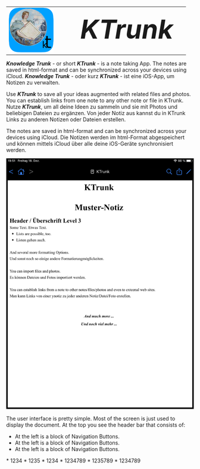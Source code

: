 
<table>
  <tr>
    <td width=150px style="border: 0px;"><img src="logo120.png"></td>
    <td style="border: 0px; padding-left: .5em; font-size: 5.0em;"><b><i>KTrunk</i></b></td> 
  </tr>
</table>

<span class="en">***Knowledge Trunk*** - or short ***KTrunk*** - is a note taking App. The notes are saved in html-format and can be synchronized across your devices using iCloud.</span>
<span class="de">***Knowledge Trunk*** - oder kurz ***KTrunk*** - ist eine iOS-App, um Notizen zu verwalten.</span>

<span class="en">Use ***KTrunk*** to save all your ideas augmented with related files and photos. You can establish links from one note to any other note or file in KTrunk.</span>
<span class="de">Nutze ***KTrunk***, um all deine Ideen zu sammeln und sie mit Photos und beliebigen Dateien zu ergänzen. Von jeder Notiz aus kannst du in KTrunk Links zu anderen Notizen oder Dateien erstellen.</span>

<span class="en">The notes are saved in html-format and can be synchronized across your devices using iCloud.</span>
<span class="de">Die Notizen werden im html-Format abgespeichert und können mittels iCloud über alle deine iOS-Geräte synchronisiert werden.</span>

![](SampleNote.png)

<span class="en">The user interface is pretty simple. Most of the screen is just used to display the document. At the top you see the header bar that consists of:</span>
<span class="de"></span>

<ul>
  <li>
    <span class="en">At the left is a block of Navigation Buttons.</span>
    <span class="de"></span>
  </li>
  <li>
    <span class="en">At the left is a block of Navigation Buttons.</span>
    <span class="de"></span>
  </li>
  <li>
    <span class="en">At the left is a block of Navigation Buttons.</span>
    <span class="de"></span>
  </li>
</ul>
  

<span class="en">
 * 1234
 * 1235
 * 1234
</span>
<span class="en">
 * 1234789
 * 1235789
 * 1234789
</span>

<span class="en"></span>
<span class="de"></span>

<span class="en"></span>
<span class="de"></span>

<span class="en"></span>
<span class="de"></span>

<span class="en"></span>
<span class="de"></span>

<span class="en"></span>
<span class="de"></span>

<span class="en"></span>
<span class="de"></span>

